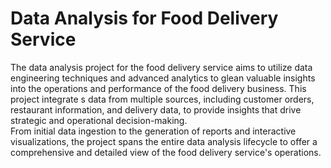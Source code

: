 # Data Analysis for Food Delivery Service  
   
The data analysis project for the food delivery service aims to utilize data engineering techniques and advanced analytics to glean valuable insights into the operations and performance of the food delivery business. This project integrate s data from multiple sources, including customer orders, restaurant information, and delivery data, to provide insights that drive strategic and operational decision-making.          
From initial data ingestion to the generation of reports and interactive visualizations, the project spans the entire data analysis lifecycle to offer a comprehensive and detailed view of the food delivery service's operations.   
   
     
  
 
